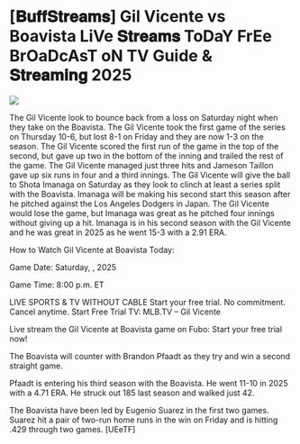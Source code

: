 #  [𝐁𝐮𝐟𝐟𝐒𝐭𝐫𝐞𝐚𝐦𝐬] Gil Vicente vs Boavista LiVe 𝐒𝐭𝐫𝐞𝐚𝐦𝐬 ToDaY FrEe BrOaDcAsT oN TV Guide & 𝐒𝐭𝐫𝐞𝐚𝐦𝐢𝐧𝐠  2025  
  
  
[![](https://i.imgur.com/qSNzIqt.png)](https://movie.rssnews.media/OPozWmU.php)  
  
The Gil Vicente look to bounce back from a loss on Saturday night when they take on the Boavista. The Gil Vicente took the first game of the series on Thursday 10-6, but lost 8-1 on Friday and they are now 1-3 on the season. The Gil Vicente scored the first run of the game in the top of the second, but gave up two in the bottom of the inning and trailed the rest of the game. The Gil Vicente managed just three hits and Jameson Taillon gave up six runs in four and a third innings. The Gil Vicente will give the ball to Shota Imanaga on Saturday as they look to clinch at least a series split with the Boavista. Imanaga will be making his second start this season after he pitched against the Los Angeles Dodgers in Japan. The Gil Vicente would lose the game, but Imanaga was great as he pitched four innings without giving up a hit. Imanaga is in his second season with the Gil Vicente and he was great in 2025 as he went 15-3 with a 2.91 ERA.

How to Watch Gil Vicente at Boavista Today:

Game Date: Saturday, , 2025

Game Time: 8:00 p.m. ET

LIVE SPORTS & TV WITHOUT CABLE
Start your free trial. No commitment. Cancel anytime.
Start Free Trial
TV: MLB.TV – Gil Vicente

Live stream the Gil Vicente at Boavista game on Fubo: Start your free trial now!

The Boavista will counter with Brandon Pfaadt as they try and win a second straight game.

Pfaadt is entering his third season with the Boavista. He went 11-10 in 2025 with a 4.71 ERA. He struck out 185 last season and walked just 42.

The Boavista have been led by Eugenio Suarez in the first two games. Suarez hit a pair of two-run home runs in the win on Friday and is hitting .429 through two games. [UEeTF]